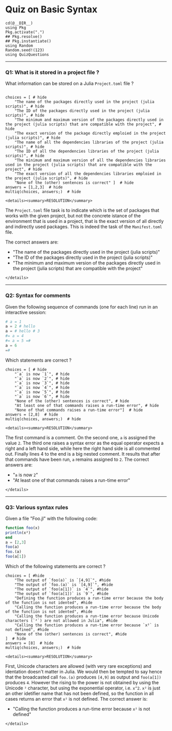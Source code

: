 # Quiz on Basic Syntax

```@setup q0101
cd(@__DIR__)    
using Pkg      
Pkg.activate(".")  
## Pkg.resolve()   
## Pkg.instantiate()
using Random
Random.seed!(123)
using QuizQuestions
```

--------------------------------------------------------------------------------
### Q1: What is it stored in a project file ?

What information can be stored on a Julia `Project.toml` file ?

```@example q0101

choices = [ # hide
    "The name of the packages directly used in the project (julia scripts)", # hide
    "The ID of the packages directly used in the project (julia scripts)", # hide
    "The minimum and maximum version of the packages directly used in the project (julia scripts) that are compatible with the project", # hide
    "The exact version of the package directly emploied in the project (julia scripts)", # hide
    "The name of all the dependencies libraries of the project (julia scripts)", # hide
    "The ID of all the dependencies libraries of the project (julia scripts)", # hide
    "The minimum and maximum version of all the dependencies libraries used in the project (julia scripts) that are compatible with the project", # hide
    "The exact version of all the dependencies libraries emploied in the project (julia scripts)", # hide
    "None of the (other) sentences is correct" ]  # hide
answers = [1,2,3]  # hide
multiq(choices, answers;)  # hide

```

```@raw html
<details><summary>RESOLUTION</summary>
```

The `Project.toml` file task is to indicate which is the set of packages that works with the given project, but not the concrete istance of the environment that is used in a project, that is the exact version of all directly and indirectly used packages. This is indeed the task of the `Manifest.toml` file.

The correct answers are:
  - "The name of the packages directly used in the project (julia scripts)"
  - "The ID of the packages directly used in the project (julia scripts)"
  - "The minimum and maximum version of the packages directly used in the project (julia scripts) that are compatible with the project"
```@raw html
</details>
```

--------------------------------------------------------------------------------
### Q2: Syntax for comments

Given the following sequence of commands (one for each line) run in an interactive session:

```julia
# a = 1
a = 2 # hello
a = # hello # 3
#= a = 4
#= a = 5 =#
a = 6
=#
```

Which statements are correct ?

```@example q0101
choices = [ # hide
    "`a` is now `1`", # hide
    "`a` is now `2`", # hide
    "`a` is now `3`", # hide
    "`a` is now `4`", # hide
    "`a` is now `5`", # hide
    "`a` is now `6`", # hide
    "None of the (other) sentences is correct", # hide
    "At least one of that commands raises a run-time error", # hide
    "None of that commands raises a run-time error"]  # hide
answers = [2,8]  # hide
multiq(choices, answers;)  # hide 
```

```@raw html
<details><summary>RESOLUTION</summary>
```
The first command is a comment. On the second one, `a` is assigned the value `2`. The third one raises a syntax error as the equal operator expects a right and a left hand side, while here the right hand side is all commented out. Finally lines 4  to the end is a big nested comment. It results that after that commands have been run, `a` remains assigned to `2`.
The correct answers are:
- "`a` is now `2`"
- "At least one of that commands raises a run-time error"
```@raw html
</details>
```

--------------------------------------------------------------------------------
### Q3: Various syntax rules

Given a file "Foo.jl" with the following code:
```julia
function foo(x)
println(x²)
end
a = [2,3]
foo(a)
foo.(a)
foo(a[1])
```
Which of the following statements are correct ?

```@example q0101
choices = [ #hide
    "The output of `foo(a)` is `[4,9]`", #hide
    "The output of `foo.(a)` is `[4,9]`", #hide
    "The output of `foo(a[1])` is `4`", #hide
    "The output of `foo(a[1])` is `9`", #hide
    "Defining the function produces a run-time error because the body of the function is not idented", #hide
    "Calling the function produces a run-time error because the body of the function is not idented", #hide
    "Calling the function produces a run-time error because Unicode characters (`²`) are not allowed in Julia", #hide
    "Calling the function produces a run-time error because `x²` is not defined", #hide
    "None of the (other) sentences is correct", #hide
]  # hide
answers = [8]  # hide
multiq(choices, answers;)  # hide
```

```@raw html
<details><summary>RESOLUTION</summary>
```

First, Unicode characters are allowed (with very rare exceptions) and identation doesn't matter in Julia. We would then be tempted to say hence that the broadcasted call `foo.(a)` produces `[4,9]` as output and `foo(a[1])` produces `4`. However the rising to the power is not obtained by using the Unicode `²` character, but using the exponential operator, i.e. `x^2`. `x²` is just an other idetifier name that has not been defined, so the function in all cases returns an error that `x²` is not defined.
The correct answer is:
  - "Calling the function produces a run-time error because `x²` is not defined"
```@raw html
</details>
```
